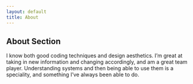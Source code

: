 ```yaml
---
layout: default
title: About
---
```


## About Section

<head>
I know both good coding techniques and design aesthetics. I’m great at taking in new information and changing accordingly, and am a great team player. Understanding systems and then being able to use them is a speciality, and something I’ve always been able to do. 
</head>


